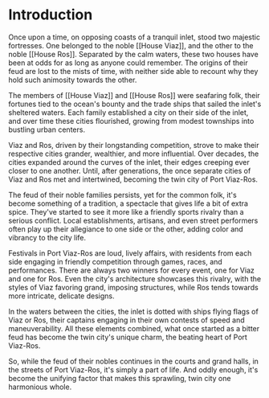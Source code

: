 # Introduction
Once upon a time, on opposing coasts of a tranquil inlet, stood two majestic fortresses. One belonged to the noble [[House Viaz]], and the other to the noble [[House Ros]]. Separated by the calm waters, these two houses have been at odds for as long as anyone could remember. The origins of their feud are lost to the mists of time, with neither side able to recount why they hold such animosity towards the other.

The members of [[House Viaz]] and [[House Ros]] were seafaring folk, their fortunes tied to the ocean's bounty and the trade ships that sailed the inlet's sheltered waters. Each family established a city on their side of the inlet, and over time these cities flourished, growing from modest townships into bustling urban centers.

Viaz and Ros, driven by their longstanding competition, strove to make their respective cities grander, wealthier, and more influential. Over decades, the cities expanded around the curves of the inlet, their edges creeping ever closer to one another. Until, after generations, the once separate cities of Viaz and Ros met and intertwined, becoming the twin city of Port Viaz-Ros.

The feud of their noble families persists, yet for the common folk, it's become something of a tradition, a spectacle that gives life a bit of extra spice. They've started to see it more like a friendly sports rivalry than a serious conflict. Local establishments, artisans, and even street performers often play up their allegiance to one side or the other, adding color and vibrancy to the city life.

Festivals in Port Viaz-Ros are loud, lively affairs, with residents from each side engaging in friendly competition through games, races, and performances. There are always two winners for every event, one for Viaz and one for Ros. Even the city's architecture showcases this rivalry, with the styles of Viaz favoring grand, imposing structures, while Ros tends towards more intricate, delicate designs.

In the waters between the cities, the inlet is dotted with ships flying flags of Viaz or Ros, their captains engaging in their own contests of speed and maneuverability. All these elements combined, what once started as a bitter feud has become the twin city's unique charm, the beating heart of Port Viaz-Ros.

So, while the feud of their nobles continues in the courts and grand halls, in the streets of Port Viaz-Ros, it's simply a part of life. And oddly enough, it's become the unifying factor that makes this sprawling, twin city one harmonious whole.